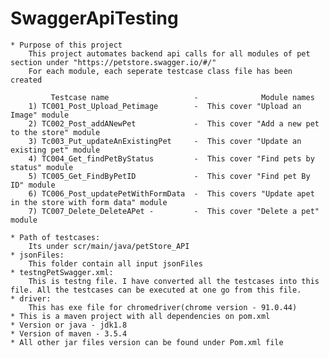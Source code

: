 # SwaggerApiTesting
    * Purpose of this project 
        This project automates backend api calls for all modules of pet section under "https://petstore.swagger.io/#/"
        For each module, each seperate testcase class file has been created
     
             Testcase name                   -              Module names 
        1) TC001_Post_Upload_Petimage        -  This cover "Upload an Image" module
        2) TC002_Post_addANewPet             -  This cover "Add a new pet to the store" module
        3) Tc003_Put_updateAnExistingPet     -  This cover "Update an existing pet" module
        4) TC004_Get_findPetByStatus         -  This cover "Find pets by status" module
        5) TC005_Get_FindByPetID             -  This cover "Find pet By ID" module
        6) TC006_Post_updatePetWithFormData  -  This covers "Update apet in the store with form data" module
        7) TC007_Delete_DeleteAPet -         -  This cover "Delete a pet" module

    * Path of testcases:
        Its under scr/main/java/petStore_API
    * jsonFiles:
        This folder contain all input jsonFiles
    * testngPetSwagger.xml:
        This is testng file. I have converted all the testcases into this file. All the testcases can be executed at one go from this file.
    * driver:
        This has exe file for chromedriver(chrome version - 91.0.44)
    * This is a maven project with all dependencies on pom.xml
    * Version or java - jdk1.8
    * Version of maven - 3.5.4
    * All other jar files version can be found under Pom.xml file

